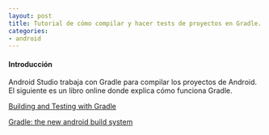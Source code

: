 ```yaml
---
layout: post
title: Tutorial de cómo compilar y hacer tests de proyectos en Gradle.
categories:
- android
---
```


#### Introducción

Android Studio trabaja con Gradle para compilar los proyectos de Android. El siguiente es un libro online donde explica cómo
funciona Gradle.

[Building and Testing with Gradle](http://gradleware.com/registered/books/building-and-testing/index.html)

[Gradle: the new android build system](http://www.gradleware.com/android/gradle-the-new-android-build-system/)
